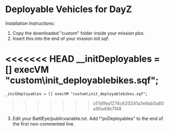 Deployable Vehicles for DayZ
================

Installation Instructions:

1. Copy the downloaded "custom" folder inside your mission pbo.
2. Insert this into the end of your mission init.sqf:

<<<<<<< HEAD
 __initDeployables = [] execVM "custom\init_deployablebikes.sqf";
=======
	_initDeployables = [] execVM "custom\init_deployablebikes.sqf";
>>>>>>> cf7a1fea1274c620241a3e9ab5a80a90a49b7f48

3. Edit your BattlEye/publicvariable.txt. Add !"pvDeployables" to the end of the first non-commented line.
